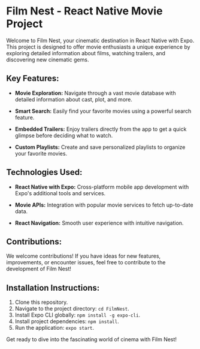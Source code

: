 # Film Nest - React Native Movie Project

Welcome to Film Nest, your cinematic destination in React Native with Expo. This project is designed to offer movie enthusiasts a unique experience by exploring detailed information about films, watching trailers, and discovering new cinematic gems.

## Key Features:

- **Movie Exploration:** Navigate through a vast movie database with detailed information about cast, plot, and more.

- **Smart Search:** Easily find your favorite movies using a powerful search feature.

- **Embedded Trailers:** Enjoy trailers directly from the app to get a quick glimpse before deciding what to watch.

- **Custom Playlists:** Create and save personalized playlists to organize your favorite movies.

## Technologies Used:

- **React Native with Expo:** Cross-platform mobile app development with Expo's additional tools and services.

- **Movie APIs:** Integration with popular movie services to fetch up-to-date data.

- **React Navigation:** Smooth user experience with intuitive navigation.

## Contributions:

We welcome contributions! If you have ideas for new features, improvements, or encounter issues, feel free to contribute to the development of Film Nest!

## Installation Instructions:

1. Clone this repository.
2. Navigate to the project directory: `cd FilmNest`.
3. Install Expo CLI globally: `npm install -g expo-cli`.
4. Install project dependencies: `npm install`.
5. Run the application: `expo start`.

Get ready to dive into the fascinating world of cinema with Film Nest!
